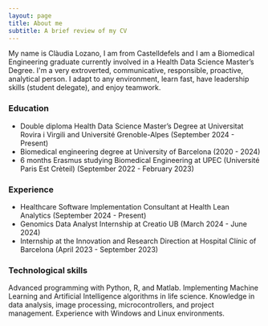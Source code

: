 ```yaml
---
layout: page
title: About me
subtitle: A brief review of my CV
---
```


My name is Clàudia Lozano, I am from Castelldefels and I am a Biomedical Engineering graduate currently involved in a Health Data Science Master’s Degree. I'm a very extroverted, communicative, responsible, proactive, analytical person. I adapt to any environment, learn fast, have leadership skills (student delegate), and enjoy teamwork.

### Education

- Double diploma Health Data Science Master’s Degree at Universitat Rovira i Virgili and Université Grenoble-Alpes (September 2024 - Present)
- Biomedical engineering degree at University of Barcelona (2020 - 2024)
- 6 months Erasmus studying Biomedical Engineering at UPEC (Université Paris Est Crèteil) (September 2022 - February 2023)

### Experience
- Healthcare Software Implementation Consultant at Health Lean Analytics (September 2024 - Present) 
- Genomics Data Analyst Internship at Creatio UB (March 2024 - June 2024)
- Internship at the Innovation and Research Direction at Hospital Clínic of Barcelona (April 2023 - September 2023)

### Technological skills
Advanced programming with Python, R, and Matlab. Implementing Machine Learning and Artificial Intelligence algorithms in life science. Knowledge in data analysis, image processing, microcontrollers, and project management. Experience with Windows and Linux environments.
